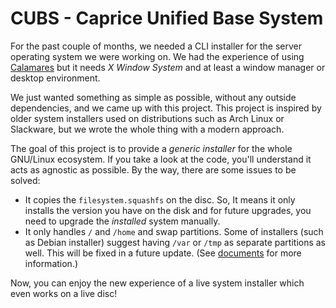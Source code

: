 # CUBS - Caprice Unified Base System 

For the past couple of months, we needed a CLI installer for the server operating system we were working on. We had the experience of using [Calamares](http://calamares.io) but it needs _X Window System_ and at least a window manager or desktop environment. 

We just wanted something as simple as possible, without any outside dependencies, and we came up with this project. This project is inspired by older system installers used on distributions such as Arch Linux or Slackware, but we wrote the whole thing with a modern approach. 

The goal of this project is to provide a _generic installer_ for the whole GNU/Linux ecosystem. If you take a look at the code, you'll understand it acts as agnostic as possible. By the way, there are some issues to be solved: 

- It copies the `filesystem.squashfs` on the disc. So, It means it only installs the version you have on the disk and for future upgrades, you need to upgrade the _installed_ system manually. 
- It only handles `/` and `/home` and swap partitions. Some of installers (such as Debian installer) suggest having `/var` or `/tmp` as separate partitions as well. This will be fixed in a future update. (See [documents]() for more information.)

Now, you can enjoy the new experience of a live system installer which even works on a live disc! 